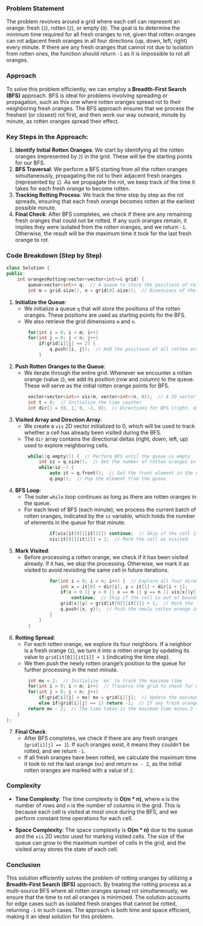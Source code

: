 ### Problem Statement

The problem revolves around a grid where each cell can represent an orange: fresh (`1`), rotten (`2`), or empty (`0`). The goal is to determine the minimum time required for all fresh oranges to rot, given that rotten oranges can rot adjacent fresh oranges in all four directions (up, down, left, right) every minute. If there are any fresh oranges that cannot rot due to isolation from rotten ones, the function should return `-1` as it is impossible to rot all oranges.

### Approach

To solve this problem efficiently, we can employ a **Breadth-First Search (BFS)** approach. BFS is ideal for problems involving spreading or propagation, such as this one where rotten oranges spread rot to their neighboring fresh oranges. The BFS approach ensures that we process the freshest (or closest) rot first, and then work our way outward, minute by minute, as rotten oranges spread their effect.

### Key Steps in the Approach:

1. **Identify Initial Rotten Oranges**: We start by identifying all the rotten oranges (represented by `2`) in the grid. These will be the starting points for our BFS.
2. **BFS Traversal**: We perform a BFS starting from all the rotten oranges simultaneously, propagating the rot to their adjacent fresh oranges (represented by `1`). As we propagate the rot, we keep track of the time it takes for each fresh orange to become rotten.
3. **Tracking Rotting Process**: We track the time step by step as the rot spreads, ensuring that each fresh orange becomes rotten at the earliest possible minute.
4. **Final Check**: After BFS completes, we check if there are any remaining fresh oranges that could not be rotted. If any such oranges remain, it implies they were isolated from the rotten oranges, and we return `-1`. Otherwise, the result will be the maximum time it took for the last fresh orange to rot.

### Code Breakdown (Step by Step)

```cpp
class Solution {
public:
    int orangesRotting(vector<vector<int>>& grid) {
        queue<vector<int>> q;  // A queue to store the positions of rotten oranges
        int m = grid.size(), n = grid[0].size();  // Dimensions of the grid
```

1. **Initialize the Queue**:
   - We initialize a queue `q` that will store the positions of the rotten oranges. These positions are used as starting points for the BFS.
   - We also retrieve the grid dimensions `m` and `n`.

```cpp
        for(int i = 0; i < m; i++)
        for(int j = 0; j < n; j++)
            if(grid[i][j] == 2) {
                q.push({i, j});  // Add the positions of all rotten oranges to the queue
            }
```

2. **Push Rotten Oranges to the Queue**:
   - We iterate through the entire grid. Whenever we encounter a rotten orange (value `2`), we add its position (row and column) to the queue. These will serve as the initial rotten orange points for BFS.

```cpp
        vector<vector<int>> vis(m, vector<int>(n, 0));  // A 2D vector to keep track of visited cells
        int t = 0;  // Initialize the time counter
        int dir[] = {0, 1, 0, -1, 0};  // Directions for BFS (right, down, left, up)
```

3. **Visited Array and Direction Array**:
   - We create a `vis` 2D vector initialized to 0, which will be used to track whether a cell has already been visited during the BFS.
   - The `dir` array contains the directional deltas (right, down, left, up) used to explore neighboring cells.

```cpp
        while(!q.empty()) {  // Perform BFS until the queue is empty
            int sz = q.size();  // Get the number of rotten oranges in the current round
            while(sz--) {
                auto it = q.front();  // Get the front element in the queue
                q.pop();  // Pop the element from the queue
```

4. **BFS Loop**:
   - The outer `while` loop continues as long as there are rotten oranges in the queue.
   - For each level of BFS (each minute), we process the current batch of rotten oranges, indicated by the `sz` variable, which holds the number of elements in the queue for that minute.

```cpp
                if(vis[it[0]][it[1]]) continue;  // Skip if the cell is already visited
                vis[it[0]][it[1]] = 1;  // Mark the cell as visited
```

5. **Mark Visited**:
   - Before processing a rotten orange, we check if it has been visited already. If it has, we skip the processing. Otherwise, we mark it as visited to avoid revisiting the same cell in future iterations.

```cpp
                for(int i = 0; i < 4; i++) {  // Explore all four directions (right, down, left, up)
                    int x = it[0] + dir[i], y = it[1] + dir[i + 1];
                    if(x < 0 || y < 0 || x == m || y == n || vis[x][y] || grid[x][y] != 1)
                        continue;  // Skip if the cell is out of bounds, already visited, or not a fresh orange
                    grid[x][y] = grid[it[0]][it[1]] + 1;  // Mark the fresh orange as rotten (increment the time)
                    q.push({x, y});  // Push the newly rotten orange into the queue
                }
            }
        }
```

6. **Rotting Spread**:
   - For each rotten orange, we explore its four neighbors. If a neighbor is a fresh orange (`1`), we turn it into a rotten orange by updating its value to `grid[it[0]][it[1]] + 1` (indicating the time step).
   - We then push the newly rotten orange’s position to the queue for further processing in the next minute.

```cpp
        int mx = 2;  // Initialize `mx` to track the maximum time
        for(int i = 0; i < m; i++)  // Traverse the grid to check for unrotted fresh oranges and track the maximum time
        for(int j = 0; j < n; j++)
            if(grid[i][j] > mx) mx = grid[i][j];  // Update the maximum time
            else if(grid[i][j] == 1) return -1;  // If any fresh orange is left, return -1
        return mx - 2;  // The time taken is the maximum time minus 2 (to account for the initial rotten oranges)
    }
};
```

7. **Final Check**:
   - After BFS completes, we check if there are any fresh oranges (`grid[i][j] == 1`). If such oranges exist, it means they couldn’t be rotted, and we return `-1`.
   - If all fresh oranges have been rotted, we calculate the maximum time it took to rot the last orange (`mx`) and return `mx - 2`, as the initial rotten oranges are marked with a value of `2`.

### Complexity

- **Time Complexity**: The time complexity is **O(m * n)**, where `m` is the number of rows and `n` is the number of columns in the grid. This is because each cell is visited at most once during the BFS, and we perform constant time operations for each cell.
  
- **Space Complexity**: The space complexity is **O(m * n)** due to the queue and the `vis` 2D vector used for marking visited cells. The size of the queue can grow to the maximum number of cells in the grid, and the visited array stores the state of each cell.

### Conclusion

This solution efficiently solves the problem of rotting oranges by utilizing a **Breadth-First Search (BFS)** approach. By treating the rotting process as a multi-source BFS where all rotten oranges spread rot simultaneously, we ensure that the time to rot all oranges is minimized. The solution accounts for edge cases such as isolated fresh oranges that cannot be rotted, returning `-1` in such cases. The approach is both time and space efficient, making it an ideal solution for this problem.